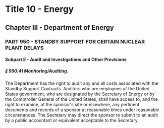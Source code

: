 
# Title 10 - Energy
## Chapter III - Department of Energy
### PART 950 - STANDBY SUPPORT FOR CERTAIN NUCLEAR PLANT DELAYS
#### Subpart E - Audit and Investigations and Other Provisions
##### § 950.41 Monitoring/Auditing.

The Department has the right to audit any and all costs associated with the Standby Support Contracts. Auditors who are employees of the United States government, who are designated by the Secretary of Energy or by the Comptroller General of the United States, shall have access to, and the right to examine, at the sponsor's site or elsewhere, any pertinent documents and records of a sponsor at reasonable times under reasonable circumstances. The Secretary may direct the sponsor to submit to an audit by a public accountant or equivalent acceptable to the Secretary.
